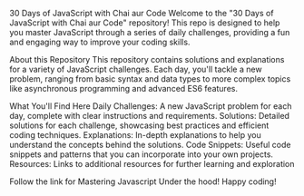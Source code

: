 30 Days of JavaScript with Chai aur Code
Welcome to the "30 Days of JavaScript with Chai aur Code" repository! This repo is designed to help you master JavaScript through a series of daily challenges, providing a fun and engaging way to improve your coding skills.

About this Repository
This repository contains solutions and explanations for a variety of JavaScript challenges. Each day, you'll tackle a new problem, ranging from basic syntax and data types to more complex topics like asynchronous programming and advanced ES6 features.

What You'll Find Here
Daily Challenges: A new JavaScript problem for each day, complete with clear instructions and requirements.
Solutions: Detailed solutions for each challenge, showcasing best practices and efficient coding techniques.
Explanations: In-depth explanations to help you understand the concepts behind the solutions.
Code Snippets: Useful code snippets and patterns that you can incorporate into your own projects.
Resources: Links to additional resources for further learning and exploration

Follow the link for Mastering Javascript Under the hood! 
Happy coding!
